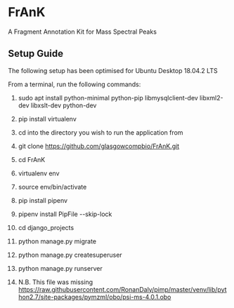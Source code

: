 # FrAnK
A Fragment Annotation Kit for Mass Spectral Peaks

## Setup Guide
The following setup has been optimised for Ubuntu Desktop 18.04.2 LTS

From a terminal, run the following commands:
1. sudo apt install python-minimal python-pip libmysqlclient-dev libxml2-dev libxslt-dev python-dev
1. pip install virtualenv
1. cd into the directory you wish to run the application from
1. git clone https://github.com/glasgowcompbio/FrAnK.git
1. cd FrAnK
1. virtualenv env
1. source env/bin/activate
1. pip install pipenv
1. pipenv install PipFile --skip-lock
1. cd django_projects
1. python manage.py migrate
1. python manage.py createsuperuser
1. python manage.py runserver

1. N.B. This file was missing https://raw.githubusercontent.com/RonanDaly/pimp/master/venv/lib/python2.7/site-packages/pymzml/obo/psi-ms-4.0.1.obo